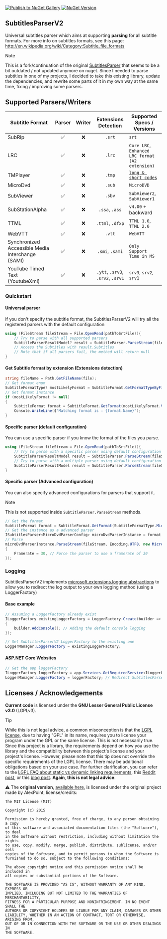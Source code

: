 [![Publish to NuGet Gallery](https://github.com/kitsumed/SubtitlesParserV2/actions/workflows/Create%20NuGet%20release.yml/badge.svg)](https://github.com/kitsumed/SubtitlesParserV2/actions/workflows/Create%20NuGet%20release.yml) [![NuGet Version](https://img.shields.io/nuget/v/SubtitlesParserV2)](https://www.nuget.org/packages/SubtitlesParserV2/)
## SubtitlesParserV2
Universal subtitles parser which aims at supporting **parsing** for all subtitle formats.
For more info on subtitles formats, see this page: http://en.wikipedia.org/wiki/Category:Subtitle_file_formats
> [!NOTE]
> This is a fork/continuation of the original [SubtitlesParser](https://github.com/AlexPoint/SubtitlesParser) that seems to be a bit outdated / not updated anymore on nuget. Since I needed to parse subtitles in one of my projects, I decided to take this existing library, update the dependencies, and rewrite some parts of it in my own way at the same time, fixing / improving some parsers.

## Supported Parsers/Writers
| Subtitle Format                         | Parser | Writer | Extensions Detection            | Supported Specs / Versions     |
|-----------------------------------------|:------:|:------:|:-------------------------------:|--------------------------------|
| SubRip                                  | ✅     | ❌     | `.srt`                         | `srt`                          |
| LRC                                     | ✅     | ❌     | `.lrc`                         | `Core LRC`, `Enhanced LRC format (A2 extension)`|
| TMPlayer                                | ✅     | ❌     | `.tmp`                         | [`long & short codes`](https://wiki.multimedia.cx/index.php/TMPlayer)|
| MicroDvd                                | ✅     | ❌     | `.sub`                         | `MicroDVD`                     |
| SubViewer                               | ✅     | ❌     | `.sbv`                         | `SubViewer2`, `SubViewer1`     |
| SubStationAlpha                         | ✅     | ❌     | `.ssa`, `.ass`                 | `v4.00` + backward             |
| TTML                                    | ✅     | ❌     | `.ttml`, `.dfxp`               | `TTML 1.0`, `TTML 2.0`         |
| WebVTT                                  | ✅     | ❌     | `.vtt`                         | `WebVTT`                       |
| Synchronized Accessible Media Interchange (SAMI) | ✅ | ❌| `.smi`, `.sami`                | `Only Support Time in MS`      |
| YouTube Timed Text (YoutubeXml)         | ✅     | ❌     | `.ytt`, `.srv3`, `.srv2`, `.srv1` | `srv3`, `srv2`, `srv1`      |

### Quickstart
#### Universal parser

If you don't specify the subtitle format, the SubtitlesParserV2 will try all the registered parsers with the default configuration

```csharp
using (FileStream fileStream = File.OpenRead(pathToSrtFile)){
	// Try to parse with all supported parsers
	SubtitleParserResultModel? result = SubtitleParser.ParseStream(fileStream, Encoding.UTF8)
	// Access the Subtitles with result.Subtitles
	// Note that if all parsers fail, the method will return null
}
```

#### Get Subtitle format by extension (Extensions detection)

```csharp
string fileName = Path.GetFileName(file);
// Get format enum
SubtitleFormatType? mostLikelyFormat = SubtitleFormat.GetFormatTypeByFileExtensionName(Path.GetExtension(fileName).Replace(".",""));
// Get format instance
if (mostLikelyFormat != null) 
{
	SubtitleFormat format = SubtitleFormat.GetFormat(mostLikelyFormat.Value);
	Console.WriteLine($"Matching format is : {format.Name}");
}
```

#### Specific parser (default configuration)

You can use a specific parser if you know the format of the files you parse.

```csharp
using (FileStream fileStream = File.OpenRead(pathToSrtFile)){
	// Try to parse with a specific parser using default configuration
	SubtitleParserResultModel result = SubtitleParser.ParseStream(fileStream, Encoding.UTF8, SubtitleFormatType.SubStationAlpha)
	// Try to parse with a multiple parser using default configuration
	SubtitleParserResultModel result = SubtitleParser.ParseStream(fileStream, Encoding.UTF8, new[] { SubtitleFormatType.SubStationAlpha, SubtitleFormatType.LRC });
}
```
#### Specific parser (Advanced configuration)

You can also specify advanced configurations for parsers that support it.
>[!NOTE]
> This is not supported inside `SubtitleParser.ParseStream` methods.

```csharp
// Get the format
SubtitleFormat format = SubtitleFormat.GetFormat(SubtitleFormatType.MicroDvd);
// Get the instance as a advanced parser
ISubtitlesParser<MicroDvdParserConfig> microDvdParserInstance = format.ParserInstance as ISubtitlesParser<MicroDvdParserConfig>;
// Parse
microDvdParserInstance.ParseStream(fileStream, Encoding.UTF8, new MicroDvdParserConfig() 
{
	Framerate = 30, // Force the parser to use a framerate of 30
});

```
### Logging
SubtitlesParserV2 implements [microsoft.extensions.logging.abstractions](https://www.nuget.org/packages/microsoft.extensions.logging.abstractions/) to allow you to redirect the log output to your own logging method (using a LoggerFactory)
#### Base example
```csharp
// Assuming a LoggerFactory already exist
ILoggerFactory existingLoggerFactory = LoggerFactory.Create(builder =>
{
	builder.AddConsole(); // Adding the default console logging
});

// Set SubtitlesParserV2 LoggerFactory to the existing one
LoggerManager.LoggerFactory = existingLoggerFactory;
```
#### ASP.NET Core Websites
```csharp
// Get the app loggerFactory
ILoggerFactory loggerFactory = app.Services.GetRequiredService<ILoggerFactory>();
LoggerManager.LoggerFactory = loggerFactory; // Redirect SubtitlesParserV2 logs to our LoggerFactory
```

## Licenses / Acknowledgements
**Current code** is licensed under the **GNU Lesser General Public License v3.0** (LGPLv3).
> [!TIP]
> While this is not legal advice, a common misconception is that the [LGPL license](https://choosealicense.com/licenses/lgpl-3.0/), due to having "GPL" in its name, requires you to license your program under the GPL or the same license. This is not necessarily true. Since this project is a library,
> the requirements depend on how you use the library and the compatibility between this project's license and your project's license. However, please note that this tip does not override the specific requirements of the LGPL license. There may be
> additional obligations based on your use case. For further clarification, you can refer to the [LGPL FAQ about static vs dynamic linking requirements](https://www.gnu.org/licenses/gpl-faq.html#LGPLStaticVsDynamic), this [Reddit post](https://www.reddit.com/r/rust/comments/fevz37/comment/fjsg393/), or this [blog post](https://coding.abel.nu/2016/10/the-lgpl-license/#:~:text=LGPL%20is%20not%20%E2%80%9Ccontagious%E2%80%9D%20in,affects%20the%20component%20under%20LGPL.). **Again**, **this is not legal advice**.

⚠️ The **original version**, [available here](https://github.com/AlexPoint/SubtitlesParser/tree/3e3b97409481dccaa5bb96391d1c066cf0f2dfef), is licensed under the original project made by AlexPoint, license/credits:
```
The MIT License (MIT)

Copyright (c) 2015

Permission is hereby granted, free of charge, to any person obtaining a copy
of this software and associated documentation files (the "Software"), to deal
in the Software without restriction, including without limitation the rights
to use, copy, modify, merge, publish, distribute, sublicense, and/or sell
copies of the Software, and to permit persons to whom the Software is
furnished to do so, subject to the following conditions:

The above copyright notice and this permission notice shall be included in
all copies or substantial portions of the Software.

THE SOFTWARE IS PROVIDED "AS IS", WITHOUT WARRANTY OF ANY KIND, EXPRESS OR
IMPLIED, INCLUDING BUT NOT LIMITED TO THE WARRANTIES OF MERCHANTABILITY,
FITNESS FOR A PARTICULAR PURPOSE AND NONINFRINGEMENT. IN NO EVENT SHALL THE
AUTHORS OR COPYRIGHT HOLDERS BE LIABLE FOR ANY CLAIM, DAMAGES OR OTHER
LIABILITY, WHETHER IN AN ACTION OF CONTRACT, TORT OR OTHERWISE, ARISING FROM,
OUT OF OR IN CONNECTION WITH THE SOFTWARE OR THE USE OR OTHER DEALINGS IN
THE SOFTWARE.
```
